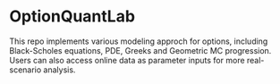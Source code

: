 # OptionQuantLab
This repo implements various modeling approch for options, including Black-Scholes equations, PDE, Greeks and Geometric MC progression.
Users can also access online data as parameter inputs for more real-scenario analysis.
